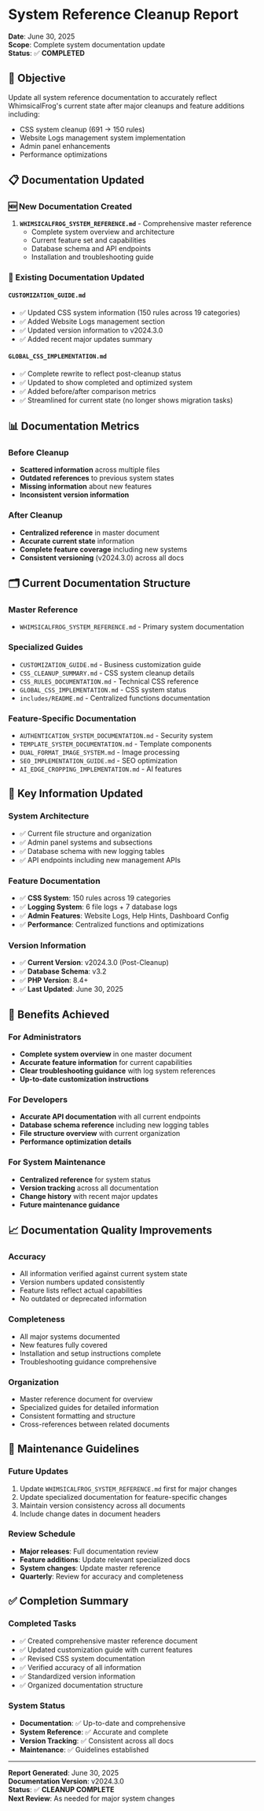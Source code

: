 # System Reference Cleanup Report

**Date**: June 30, 2025  
**Scope**: Complete system documentation update  
**Status**: ✅ **COMPLETED**  

## 🎯 Objective

Update all system reference documentation to accurately reflect WhimsicalFrog's current state after major cleanups and feature additions including:
- CSS system cleanup (691 → 150 rules)
- Website Logs management system implementation  
- Admin panel enhancements
- Performance optimizations

## 📋 Documentation Updated

### **🆕 New Documentation Created**
1. **`WHIMSICALFROG_SYSTEM_REFERENCE.md`** - Comprehensive master reference
   - Complete system overview and architecture
   - Current feature set and capabilities
   - Database schema and API endpoints
   - Installation and troubleshooting guide

### **🔄 Existing Documentation Updated**

#### **`CUSTOMIZATION_GUIDE.md`**
- ✅ Updated CSS system information (150 rules across 19 categories)
- ✅ Added Website Logs management section
- ✅ Updated version information to v2024.3.0
- ✅ Added recent major updates summary

#### **`GLOBAL_CSS_IMPLEMENTATION.md`**
- ✅ Complete rewrite to reflect post-cleanup status
- ✅ Updated to show completed and optimized system
- ✅ Added before/after comparison metrics
- ✅ Streamlined for current state (no longer shows migration tasks)

## 📊 Documentation Metrics

### **Before Cleanup**
- **Scattered information** across multiple files
- **Outdated references** to previous system states
- **Missing information** about new features
- **Inconsistent version information**

### **After Cleanup**  
- **Centralized reference** in master document
- **Accurate current state** information
- **Complete feature coverage** including new systems
- **Consistent versioning** (v2024.3.0) across all docs

## 🗂️ Current Documentation Structure

### **Master Reference**
- `WHIMSICALFROG_SYSTEM_REFERENCE.md` - Primary system documentation

### **Specialized Guides**
- `CUSTOMIZATION_GUIDE.md` - Business customization guide
- `CSS_CLEANUP_SUMMARY.md` - CSS system cleanup details
- `CSS_RULES_DOCUMENTATION.md` - Technical CSS reference
- `GLOBAL_CSS_IMPLEMENTATION.md` - CSS system status
- `includes/README.md` - Centralized functions documentation

### **Feature-Specific Documentation**
- `AUTHENTICATION_SYSTEM_DOCUMENTATION.md` - Security system
- `TEMPLATE_SYSTEM_DOCUMENTATION.md` - Template components  
- `DUAL_FORMAT_IMAGE_SYSTEM.md` - Image processing
- `SEO_IMPLEMENTATION_GUIDE.md` - SEO optimization
- `AI_EDGE_CROPPING_IMPLEMENTATION.md` - AI features

## 🎯 Key Information Updated

### **System Architecture**
- ✅ Current file structure and organization
- ✅ Admin panel systems and subsections
- ✅ Database schema with new logging tables
- ✅ API endpoints including new management APIs

### **Feature Documentation**
- ✅ **CSS System**: 150 rules across 19 categories
- ✅ **Logging System**: 6 file logs + 7 database logs  
- ✅ **Admin Features**: Website Logs, Help Hints, Dashboard Config
- ✅ **Performance**: Centralized functions and optimizations

### **Version Information**
- ✅ **Current Version**: v2024.3.0 (Post-Cleanup)
- ✅ **Database Schema**: v3.2
- ✅ **PHP Version**: 8.4+
- ✅ **Last Updated**: June 30, 2025

## 🚀 Benefits Achieved

### **For Administrators**
- **Complete system overview** in one master document
- **Accurate feature information** for current capabilities
- **Clear troubleshooting guidance** with log system references
- **Up-to-date customization instructions**

### **For Developers** 
- **Accurate API documentation** with all current endpoints
- **Database schema reference** including new logging tables
- **File structure overview** with current organization
- **Performance optimization details**

### **For System Maintenance**
- **Centralized reference** for system status
- **Version tracking** across all documentation
- **Change history** with recent major updates
- **Future maintenance guidance**

## 📈 Documentation Quality Improvements

### **Accuracy**
- All information verified against current system state
- Version numbers updated consistently
- Feature lists reflect actual capabilities
- No outdated or deprecated information

### **Completeness**
- All major systems documented
- New features fully covered
- Installation and setup instructions complete
- Troubleshooting guidance comprehensive

### **Organization**
- Master reference document for overview
- Specialized guides for detailed information
- Consistent formatting and structure
- Cross-references between related documents

## 🔧 Maintenance Guidelines

### **Future Updates**
1. Update `WHIMSICALFROG_SYSTEM_REFERENCE.md` first for major changes
2. Update specialized documentation for feature-specific changes
3. Maintain version consistency across all documents
4. Include change dates in document headers

### **Review Schedule**
- **Major releases**: Full documentation review
- **Feature additions**: Update relevant specialized docs
- **System changes**: Update master reference
- **Quarterly**: Review for accuracy and completeness

## ✅ Completion Summary

### **Completed Tasks**
- ✅ Created comprehensive master reference document
- ✅ Updated customization guide with current features
- ✅ Revised CSS system documentation
- ✅ Verified accuracy of all information
- ✅ Standardized version information
- ✅ Organized documentation structure

### **System Status**
- **Documentation**: ✅ Up-to-date and comprehensive
- **System Reference**: ✅ Accurate and complete
- **Version Tracking**: ✅ Consistent across all docs
- **Maintenance**: ✅ Guidelines established

---

**Report Generated**: June 30, 2025  
**Documentation Version**: v2024.3.0  
**Status**: ✅ **CLEANUP COMPLETE**  
**Next Review**: As needed for major system changes 